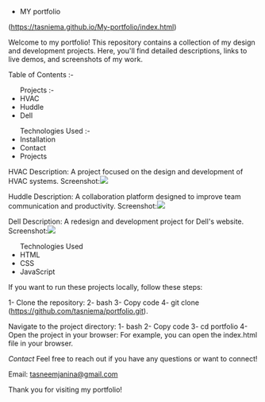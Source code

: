 - MY portfolio

(https://tasniema.github.io/My-portfolio/index.html)

Welcome to my portfolio! This repository contains a collection of my design and development projects. Here, you'll find detailed descriptions, links to live demos, and screenshots of my work.

Table of Contents :-

<ul>Projects :-

  <li>HVAC</li> 
  <li> Huddle</li> 
  <li> Dell</li> 

   </ul>
<ul>Technologies Used :-
 <li> Installation</li>
 <li> Contact</li>
 <li>   Projects</li>
  
</ul>
  
HVAC 
Description:
A project focused on the design and development of HVAC systems.
Screenshot:<img src ="https://tse1.mm.bing.net/th?id=OIP.x6QNfP4eBNKOeoYwH23s2QHaE7&pid=Api&P=0&h=220">

Huddle
Description: 
A collaboration platform designed to improve team communication and productivity.
Screenshot:<img src ="https://tse3.explicit.bing.net/th?id=OIP.HCRCQv8FE0psxN_i-4TcPwHaD3&pid=Api&P=0&h=220">

Dell
Description: 
A redesign and development project for Dell's website.
Screenshot:<img src ="https://tse2.mm.bing.net/th?id=OIP.NP12wbK-M0fWeUEOoz18nAHaEZ&pid=Api&P=0&h=220">

<ul>Technologies Used
<li>HTML</li>
<li>CSS</li>
<li>JavaScript</li>

</ul>

  
If you want to run these projects locally, follow these steps:

1- Clone the repository:
2- bash
3- Copy code
4- git clone (https://github.com/tasniema/portfolio.git).

Navigate to the project directory:
1- bash
2- Copy code
3- cd portfolio
4- Open the project in your browser:
For example, you can open the index.html file in your browser.

*Contact*
Feel free to reach out if you have any questions or want to connect!

Email: tasneemjanina@gmail.com

Thank you for visiting my portfolio!
